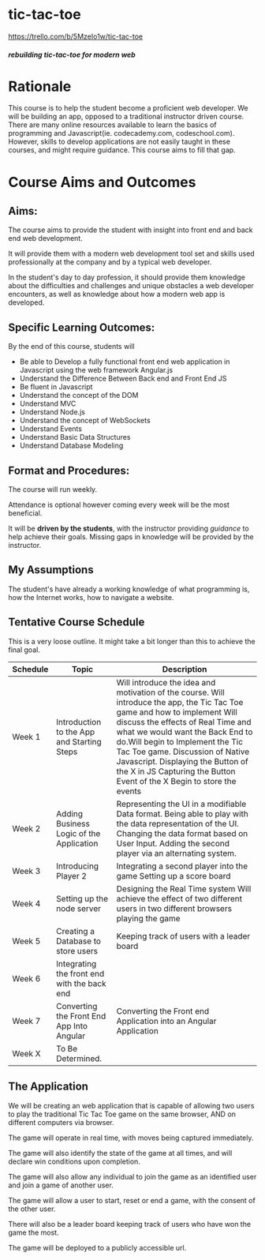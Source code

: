 # tic-tac-toe

https://trello.com/b/5MzeIo1w/tic-tac-toe

##### rebuilding tic-tac-toe for modern web
# Rationale
This course is to help the student become a proficient web developer. We will be building an app, opposed to a traditional instructor driven course. There are many online resources available to learn the basics of programming and Javascript(ie. codecademy.com, codeschool.com). However, skills to develop applications are not easily taught in these courses, and might require guidance. This course aims to fill that gap.

# Course Aims and Outcomes
## Aims:
The course aims to provide the student with insight into front end and back end web development.

It will provide them with a modern web development tool set and skills used professionally at the company and by a typical web developer.

In the student's day to day profession, it should provide them knowledge about the difficulties and challenges and unique obstacles a web developer encounters, as well as knowledge about how a modern web app is developed.
## Specific Learning Outcomes:
By the end of this course, students will
- Be able to Develop a fully functional front end web application in Javascript using the web framework Angular.js
-	Understand the Difference Between Back end and Front End JS
-	Be fluent in Javascript
-	Understand the concept of the DOM
-	Understand MVC
-	Understand Node.js
-	Understand the concept of WebSockets
-	Understand Events
-	Understand Basic Data Structures
-	Understand Database Modeling

## Format and Procedures:  
The course will run weekly.

Attendance is optional however coming every week will be the most beneficial.

It will be **driven by the students**, with the instructor providing *guidance* to help achieve their goals. Missing gaps in knowledge will be provided by the instructor.
## My Assumptions
The student's have already a working knowledge of what programming is, how the Internet works, how to navigate a website.
## Tentative Course Schedule
This is a very loose outline. It might take a bit longer than this to achieve the final goal.

Schedule | Topic|Description
---------|------|-----------
Week 1 | Introduction to the App and Starting Steps | Will introduce the idea and motivation of the course. Will introduce the app, the Tic Tac Toe game and how to implement Will discuss the effects of Real Time and what we would want the Back End to do.Will begin to Implement the Tic Tac Toe game. Discussion of Native Javascript. Displaying the Button of the X in JS Capturing the Button Event of the X Begin to store the events
Week 2 | Adding Business Logic of the Application | Representing the UI in a modifiable Data format. Being able to play with the data representation of the UI. Changing the data format based on User Input. Adding the second player via an alternating system.
Week 3 | Introducing Player 2 | Integrating a second player into the game Setting up a score board
Week 4 | Setting up the node server | Designing the Real Time system Will achieve the effect of two different users in two different browsers playing the game
Week 5 | Creating a Database to store users | Keeping track of users with a leader board
Week 6 | Integrating the front end with the back end |
Week 7 | Converting the Front End App Into Angular | Converting the Front end Application into an Angular Application
Week X | To Be Determined. |

## The Application
We will be creating an web application that is capable of allowing two users to play the traditional Tic Tac Toe game on the same browser, AND on different computers via browser.

The game will operate in real time, with moves being captured immediately.

The game will also identify the  state of the game at all times, and will declare win conditions upon completion.

The game will also allow any individual to join the game as an identified user and join a game of another user.

The game will allow a user to start, reset or end a game, with the consent of the other user.

There will also be a leader board keeping track of users who have won the game the most.

The game will be deployed to a publicly accessible url.
